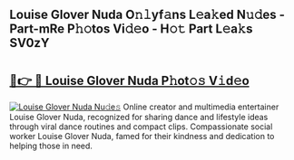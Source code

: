 ## Louise Glover Nuda O𝚗𝚕yf𝚊ns L𝚎a𝚔ed N𝚞𝚍es - Part-mRe P𝚑𝚘tos Vi𝚍𝚎o - H𝚘𝚝 Part L𝚎a𝚔s SV0zY

# <h2><a href="http://kf9ghw.oniu.top/?m=Louise+Glover+Nuda">🔗👉 🔴 Louise Glover Nuda P𝚑ot𝚘𝚜 V𝚒d𝚎o</a></h2>

[![Louise Glover Nuda Nu𝚍e𝚜](https://i.imgur.com/0qMVB7G.gif)](http://kf9ghw.oniu.top/?m=Louise+Glover+Nuda)
Online creator and multimedia entertainer Louise Glover Nuda, recognized for sharing dance and lifestyle ideas through viral dance routines and compact clips. Compassionate social worker Louise Glover Nuda, famed for their kindness and dedication to helping those in need.  
